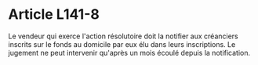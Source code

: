 # Article L141-8

Le vendeur qui exerce l'action résolutoire doit la notifier aux créanciers inscrits sur le fonds au domicile par eux élu dans leurs inscriptions. Le jugement ne peut intervenir qu'après un mois écoulé depuis la notification.